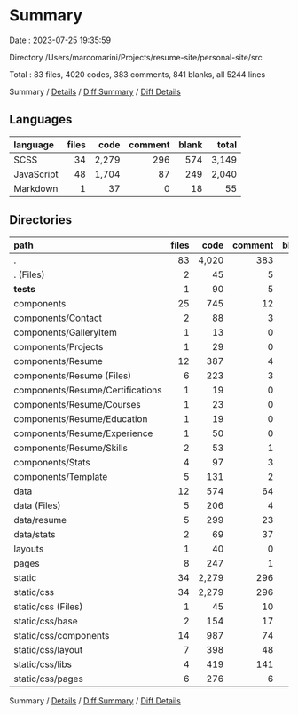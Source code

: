 # Summary

Date : 2023-07-25 19:35:59

Directory /Users/marcomarini/Projects/resume-site/personal-site/src

Total : 83 files,  4020 codes, 383 comments, 841 blanks, all 5244 lines

Summary / [Details](details.md) / [Diff Summary](diff.md) / [Diff Details](diff-details.md)

## Languages
| language | files | code | comment | blank | total |
| :--- | ---: | ---: | ---: | ---: | ---: |
| SCSS | 34 | 2,279 | 296 | 574 | 3,149 |
| JavaScript | 48 | 1,704 | 87 | 249 | 2,040 |
| Markdown | 1 | 37 | 0 | 18 | 55 |

## Directories
| path | files | code | comment | blank | total |
| :--- | ---: | ---: | ---: | ---: | ---: |
| . | 83 | 4,020 | 383 | 841 | 5,244 |
| . (Files) | 2 | 45 | 5 | 9 | 59 |
| __tests__ | 1 | 90 | 5 | 13 | 108 |
| components | 25 | 745 | 12 | 145 | 902 |
| components/Contact | 2 | 88 | 3 | 19 | 110 |
| components/GalleryItem | 1 | 13 | 0 | 4 | 17 |
| components/Projects | 1 | 29 | 0 | 4 | 33 |
| components/Resume | 12 | 387 | 4 | 70 | 461 |
| components/Resume (Files) | 6 | 223 | 3 | 41 | 267 |
| components/Resume/Certifications | 1 | 19 | 0 | 4 | 23 |
| components/Resume/Courses | 1 | 23 | 0 | 5 | 28 |
| components/Resume/Education | 1 | 19 | 0 | 4 | 23 |
| components/Resume/Experience | 1 | 50 | 0 | 4 | 54 |
| components/Resume/Skills | 2 | 53 | 1 | 12 | 66 |
| components/Stats | 4 | 97 | 3 | 19 | 119 |
| components/Template | 5 | 131 | 2 | 29 | 162 |
| data | 12 | 574 | 64 | 52 | 690 |
| data (Files) | 5 | 206 | 4 | 27 | 237 |
| data/resume | 5 | 299 | 23 | 12 | 334 |
| data/stats | 2 | 69 | 37 | 13 | 119 |
| layouts | 1 | 40 | 0 | 6 | 46 |
| pages | 8 | 247 | 1 | 42 | 290 |
| static | 34 | 2,279 | 296 | 574 | 3,149 |
| static/css | 34 | 2,279 | 296 | 574 | 3,149 |
| static/css (Files) | 1 | 45 | 10 | 14 | 69 |
| static/css/base | 2 | 154 | 17 | 40 | 211 |
| static/css/components | 14 | 987 | 74 | 214 | 1,275 |
| static/css/layout | 7 | 398 | 48 | 88 | 534 |
| static/css/libs | 4 | 419 | 141 | 162 | 722 |
| static/css/pages | 6 | 276 | 6 | 56 | 338 |

Summary / [Details](details.md) / [Diff Summary](diff.md) / [Diff Details](diff-details.md)